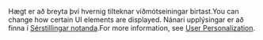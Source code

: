 <span data-ttu-id="e8833-101">Hægt er að breyta því hvernig tilteknar viðmótseiningar birtast.</span><span class="sxs-lookup"><span data-stu-id="e8833-101">You can change how certain UI elements are displayed.</span></span> <span data-ttu-id="e8833-102">Nánari upplýsingar er að finna í [Sérstillingar notanda](../ui-user-personalization.md).</span><span class="sxs-lookup"><span data-stu-id="e8833-102">For more information, see [User Personalization](../ui-user-personalization.md).</span></span>
